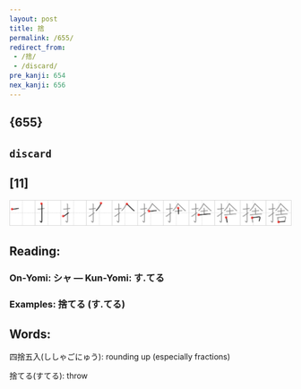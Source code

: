 ```yaml
---
layout: post
title: 捨
permalink: /655/
redirect_from:
 - /捨/
 - /discard/
pre_kanji: 654
nex_kanji: 656
---
```


## {655}

## `discard`

## [11]

<div class="stroke"><img src="../images/E68DA8.png" /></div>

## Reading:

### On-Yomi: シャ &mdash; Kun-Yomi: す.てる

### Examples: 捨てる (す.てる)

## Words:

四捨五入(ししゃごにゅう): rounding up (especially fractions)

捨てる(すてる): throw
